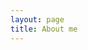 ```yaml
---
layout: page
title: About me
---
```


<div class="about">
</div>

<script>
  fetch("https://manen.me/api/content.json")
    .then(raw => raw.json())
    .then(data => {
      const p = data[0];
      $(".page-title")[0].innerHTML = p.title;
      $(".about")[0].innerHTML = p.text.replace(/\[|\]\(.+\)/g, "");
  })
</script>
